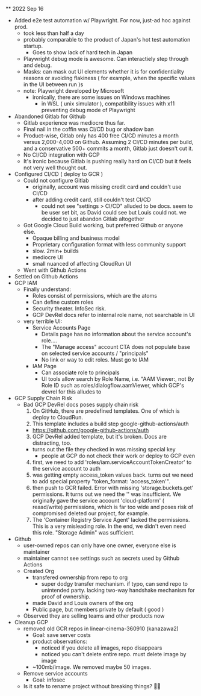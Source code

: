 

** 2022 Sep 16 
  - Added e2e test automation w/ Playwright. For now, just-ad hoc against prod.
    - took less than half a day
    - probably comparable to the product of Japan's hot test automation startup.
      - Goes to show lack of hard tech in Japan
    - Playwright debug mode is awesome. Can interactiely step through and debug.
    - Masks: can mask out UI elements whether it is for confidentiality reasons
      or avoiding flakiness ( for example, when the specific values in the UI 
        between run )s
    - note: Playwright developed by Microsoft
      - ironically, there are some issues on Windows machines
        - in WSL ( unix simulator ), compatibility issues with x11 preventing 
          debug mode of Playwright
  - Abandoned Gitlab for Github
    - Gitlab experience was mediocre thus far. 
    - Final nail in the coffin was CI/CD bug or shadow ban
    - Product-wise, Gitlab only has 400 free CI/CD minutes a month versus
      2,000-4,000 on Github. Assuming 2 CI/CD minutes per build, and a
      conservative 500+ commits a month, Gitlab just doesn't cut it.
    - No CI/CD integration with GCP
    - It's ironic because Gitlab is pushing really hard on CI/CD but it 
      feels not very well thought out.
  - Configured CI/CD ( deploy to GCR )
    - Could not configure Gitlab
      - originally, account was missing credit card and couldn't use CI/CD
      - after adding credit card, still couldn't test CI/CD
        - could not see "settings > CI/CD" alluded to be docs. seem to be user 
          set bit, as David could see but Louis could not. we decided to just
          abandon Gitlab altogether
    - Got Google Cloud Build working, but preferred Github or anyone else.
      - Opaque billing and business model
      - Proprietary configuration format with less community support
      - slow. 2min+ builds
      - mediocre UI
      - small nuanced of affecting CloudRun UI
    - Went with Github Actions
  - Settled on Github Actions
  - GCP IAM
    - Finally understand:
      - Roles consist of permissions, which are the atoms
      - Can define custom roles 
      - Security theater. InfoSec risk.
      - GCP DevRel docs refer to internal role name, not searchable in UI
    - very terrible UI:
      - Service Accounts Page
        - Details page has no information about the service account's role....
        - The "Manage access" account CTA does not populate base on selected
          service accounts / "principals"
        - No link or way to edit roles. Must go to IAM
      - IAM Page
        - Can associate role to principals
        - UI tools allow search by Role Name, i.e. "AAM Viewer:,  not By Role
          ID such as roles/dialogflow.aamViewer, which GCP's devrel for this
          alludes to
  - GCP Supply Chain Risk
    - Bad GCP DevRel docs poses supply chain risk
      1. On GitHub, there are predefined templates. One of which is deploy to CloudRun.
      2. This template includes a build step google-github-actions/auth
        - https://github.com/google-github-actions/auth
      3. GCP DevRel added template, but it's broken. Docs are distracting, too.
        - turns out the file they checked in was missing special key 
          - people at GCP do not check their work or deploy to GCP even 
      4. first, we need to add 'roles/iam.serviceAccountTokenCreator' to
        the service account to auth 
      5. was getting empty access_token values back. turns out we need to 
         add special property "token_format: 'access_token'". 
      6. then push to GCR failed. Error with missing 'storage.buckets.get' 
        permissions. It turns out we need the '' was insufficient. We originally
        gave the service account 'cloud-platform' ( reaad/write) permissions,
        which is far too wide and poses risk of compromised deleted our project,
        for example.
      7. The 'Container Registry Service Agent' lacked the permissions.
         This is a very misleading role. In the end, we didn't even need this 
         role. "Storage Admin" was sufficient.
  - Github 
    - user-owned repos can only have one owner, everyone else is maintainer
    - maintainer cannot see settings such as secrets used by Github Actions
    - Created Org 
      - transfered ownership from repo to org
        - super dodgy transfer mechanism. if typo, can send repo to unintended
          party. lacking two-way handshake mechanism for proof of ownership.
      - made David and Louis owners of the org
      - Public page, but members private by default ( good )
    - Observed they are selling teams and other products now
  - Cleanup GCP
    - removed old GCR repos in linear-cinema-360910 (kanazawa2)
      - Goal: save server costs 
      - product observations:
        - noticed if you delete all images, repo disappears  
        - noticed you can't delete entire repo. must delete image by image
      - ~100mb/image. We removed maybe 50 images.
    - Remove service accounts
      - Goal: infosec 
    - Is it safe to rename project without breaking things? 🤷🏻